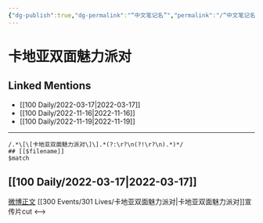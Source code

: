 ```yaml
---
{"dg-publish":true,"dg-permalink":"“中文笔记名”","permalink":"/“中文笔记名”/"}
---
```


# 卡地亚双面魅力派对

## Linked Mentions
- [[100 Daily/2022-03-17\|2022-03-17]]
- [[100 Daily/2022-11-16\|2022-11-16]]
- [[100 Daily/2022-11-19\|2022-11-19]]


---

```expander
/.*\[\[卡地亚双面魅力派对\]\].*(?:\r?\n(?!\r?\n).*)*/
## [[$filename]]
$match
```
## [[100 Daily/2022-03-17\|2022-03-17]]

[微博正文](https://weibo.com/detail/4748132598683041) [[300 Events/301 Lives/卡地亚双面魅力派对\|卡地亚双面魅力派对]]宣传片cut
<-->
